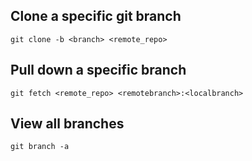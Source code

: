 ## Clone a specific git branch

```git clone -b <branch> <remote_repo>```

## Pull down a specific branch

```git fetch <remote_repo> <remotebranch>:<localbranch>```

## View all branches
``` git branch -a ```

